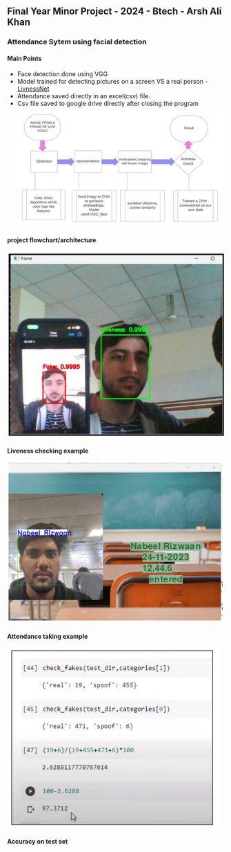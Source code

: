 ## Final Year Minor Project - 2024 - Btech - Arsh Ali Khan
### Attendance Sytem using facial detection
#### Main Points
- Face detection done using VGG
- Model trained for detecting pictures on a screen VS a real person - [LivnessNet](https://github.com/leokwu/livenessnet)
- Attendance saved directly in an excel(csv) file.
- Csv file saved to google drive directly after closing the program
![project flowchart/architecture](https://raw.githubusercontent.com/arsh9873/Minor_Project/master/architecture.png)
#### project flowchart/architecture
![Liveness Checking Example](https://raw.githubusercontent.com/arsh9873/Minor_Project/master/liveness2.png)
#### Liveness checking example
![Attendance taking Example](https://raw.githubusercontent.com/arsh9873/Minor_Project/master/attendance.png)
#### Attendance taking example
![Accuracy on test set](https://raw.githubusercontent.com/arsh9873/Minor_Project/master/accuracy.png)
#### Accuracy on test set
